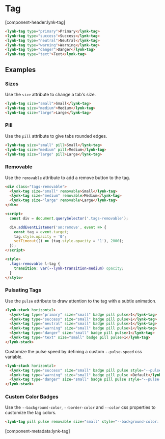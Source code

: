 # Tag

[component-header:lynk-tag]

```html preview
<lynk-tag type="primary">Primary</lynk-tag>
<lynk-tag type="success">Success</lynk-tag>
<lynk-tag type="neutral">Neutral</lynk-tag>
<lynk-tag type="warning">Warning</lynk-tag>
<lynk-tag type="danger">Danger</lynk-tag>
<lynk-tag type="text">Text</lynk-tag>
```

## Examples

### Sizes

Use the `size` attribute to change a tab's size.

```html preview
<lynk-tag size="small">Small</lynk-tag>
<lynk-tag size="medium">Medium</lynk-tag>
<lynk-tag size="large">Large</lynk-tag>
```

### Pill

Use the `pill` attribute to give tabs rounded edges.

```html preview
<lynk-tag size="small" pill>Small</lynk-tag>
<lynk-tag size="medium" pill>Medium</lynk-tag>
<lynk-tag size="large" pill>Large</lynk-tag>
```

### Removable

Use the `removable` attribute to add a remove button to the tag.

```html preview
<div class="tags-removable">
  <lynk-tag size="small" removable>Small</lynk-tag>
  <lynk-tag size="medium" removable>Medium</lynk-tag>
  <lynk-tag size="large" removable>Large</lynk-tag>
</div>

<script>
  const div = document.querySelector('.tags-removable');

  div.addEventListener('on:remove', event => {
    const tag = event.target;
    tag.style.opacity = '0';
    setTimeout(() => (tag.style.opacity = '1'), 2000);
  });
</script>

<style>
  .tags-removable l-tag {
    transition: var(--lynk-transition-medium) opacity;
  }
</style>
```

### Pulsating Tags

Use the `pulse` attribute to draw attention to the tag with a subtle animation.

```html preview
<lynk-stack horizontal>
  <lynk-tag type="primary" size="small" badge pill pulse>1</lynk-tag>
  <lynk-tag type="success" size="small" badge pill pulse>1</lynk-tag>
  <lynk-tag type="neutral" size="small" badge pill pulse>1</lynk-tag>
  <lynk-tag type="warning" size="small" badge pill pulse>1</lynk-tag>
  <lynk-tag type="danger" size="small" badge pill pulse>1</lynk-tag>
  <lynk-tag type="text" size="small" badge pill pulse>1</lynk-tag>
</lynk-stack>

```

Customize the pulse speed by defining a custom `--pulse-speed` css variable.

```html preview
<lynk-stack horizontal>
  <lynk-tag type="success" size="small" badge pill pulse style="--pulse-speed: 3s">Slow</lynk-tag>
  <lynk-tag type="warning" size="small" badge pill pulse >Default</lynk-tag>
  <lynk-tag type="danger" size="small" badge pill pulse style="--pulse-speed: 750ms">Fast</lynk-tag>
</lynk-stack>

```

### Custom Color Badges

Use the `--background-color`, `--border-color` and `--color` css properties to customize the tag colors.

```html preview
<lynk-tag pill pulse removable size="small" style="--background-color: deeppink; --color: black; --border-color: lightpink;">Deep Pink</lynk-tag>

```

[component-metadata:lynk-tag]

